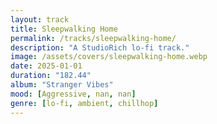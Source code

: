 ```yaml
---
layout: track
title: Sleepwalking Home
permalink: /tracks/sleepwalking-home/
description: "A StudioRich lo-fi track."
image: /assets/covers/sleepwalking-home.webp
date: 2025-01-01
duration: "182.44"
album: "Stranger Vibes"
mood: [Aggressive, nan, nan]
genre: [lo-fi, ambient, chillhop]
---
```

